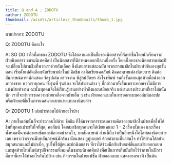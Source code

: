 ```yaml
---
title: Q and A ; ZODOTU
author: ZODOTU
thumbnail: /assets/articles/_thumbnails/thumb_1.jpg
---
```


นามปากกา: ZODOTU

Q: ZODOTU คืออะไร

A: SO DO I คือที่มาของ ZODOTU
ซึ่งได้กลายมาเป็นชื่อของนิตยสารที่จัดทำขึ้นโดยนักเรียนจากฝ่ายนิตยสาร
ชมรมนิเทศศิลป เป็นนิตยสารที่มีกำหนดออกปีละหนึ่งครั้ง
โดยเนื้อหาของนิตยสารแต่ละปีจะเปลี่ยนไปตามธีมที่พวกเราช่วยกันเลือก
ซึ่งนิตยสารแต่ละฉบับ พวกเราสมาชิกในฝ่ายทำกันเองทุกขั้นตอน
เริ่มตั้งแต่คัดเลือกนักเขียนหน้าใหม่ คิดธีม ลงมือเขียนคอลัมน์
คิดคอนเทนต์ลงนิตยสาร ติดต่อสัมภาษณ์ดารานักแสดง จัดรูปเล่ม ตรวจงาน
พิสูจน์อักษร ส่งโรงพิมพ์ จนถึงขั้นตอนสุดท้ายคือนำออกมาวางขาย พวกเราทุกคน
ทั้งรุ่นพี่ รุ่นน้อง จะได้ทำงานต่าง ๆ
ที่กล่าวมาทั้งสิ้นเพราะพวกเราไม่มีการแบ่งฝ่ายทำงาน
ฉะนั้นทุกคนจึงได้เรียนรู้งานอย่างทั่วถึงและเสมือนจริง
แต่งานบางประเภทที่เราไม่ถนัดนัก เราก็จะทำการขอความช่วยเหลือจากฝ่ายอื่น ๆ
เช่น ฝ่ายออกแบบในการออกแบบคอลัมน์และปก
หรือฝ่ายแฟชั่นในการแคสนางแบบนายแบบลงนิตยสาร



Q: ZODOTU 1 เล่มประกอบไปด้วยอะไรบ้าง

A: ภายในเล่มนั้นก็จะประกอบไปด้วย ชื่อธีม
ที่ได้มาจากการระดมความคิดของสมาชิกในฝ่ายเพื่อให้ได้ธีมที่ทุกคนประทับใจที่สุด,
คอลัมน์ โดยสมาชิกทุกคนจะได้เขียนคนละ 1 - 2 เรื่องนั้นเอง
และเรื่องทั้งหมดนั้นจะต้องตรงธีมและมีความน่าสนใจ, บทสัมภาษณ์
ส่วนนี้ถือว่าเป็นอีกหนึ่งไฮไลท์ของนิตยสารเลย
เพราะว่าเราจะมีบทสัมภาษณ์นักร้อง นักแสดง ยูทูบเบอร์ ด้วยคำถามที่น่าสนใจ
ทำให้อ่านได้อย่างสนุกสนานและไม่น่าเบื่อ, รูปโฟโต้ชู้ตและปกนิตยสาร
ที่เราได้ร่วมมือกับฝ่ายแฟชั่นและฝ่ายออกแบบ
และสุดท้ายไทม์ไลน์สรุปกิจกรรมทั้งหมดในชมรมนิเทศศิลป
เพื่อเป็นการเก็บบันทึกไว้ว่าภายในปีการศึกษานี้เราได้ทำอะไรกันไปบ้าง เช่น
กิจกรรมในฝ่ายแฟชั่น ฝ่ายออกแบบ แสดงละครเวที เป็นต้น

